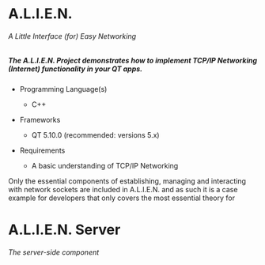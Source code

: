 # A.L.I.E.N.
###### A Little Interface (for) Easy Networking

##### The A.L.I.E.N. Project demonstrates how to implement TCP/IP Networking (Internet) functionality in your QT apps.

* Programming Language(s)
  * C++

* Frameworks
  * QT 5.10.0 (recommended: versions 5.x)
  
* Requirements
  * A basic understanding of TCP/IP Networking

Only the essential components of establishing, managing and interacting with network sockets are included in A.L.I.E.N. and as such it
is a case example for developers that only covers the most essential theory for 

# A.L.I.E.N. Server
###### The server-side component
